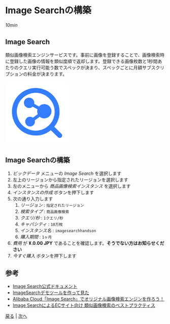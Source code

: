# Image Searchの構築
###### 10min

## Image Search
類似画像検索エンジンサービスです。事前に画像を登録することで、画像検索時に登録した画像の情報を類似度順で返却します。登録できる画像枚数と1秒間あたりのクエリ実行可能う数でスペックが決まり、スペックごとに月額サブスクリプションの料金が決まります。

![Image Search](img/imagesearch.png)

## Image Searchの構築
1. *ビックデータ* メニューの *Image Search* を選択します
1. 左上のリージョンから指定されたリージョンを選択します
1. 左のメニューから *商品画像検索インスタンス* を選択します
1. *インスタンスの作成* ボタンを押下します
1. 次の通り入力します
    1. *リージョン* : `指定されたリージョン`
    1. *検索タイプ* : `商品画像検索`
    1. *クエリ/秒* : `1クエリ/秒`
    1. *キャパシティ* : `10万枚`
    1. *インスタンス名* : `imagesearchhandson`
    1. *購入期間* : `1ヶ月`
1. *費用* が **¥.0.00 JPY** であることを確認します。**そうでない方はお知らせください**
1. *今すぐ購入* ボタンを押下します

## 参考
- [Image Search公式ドキュメント](https://jp.alibabacloud.com/product/imagesearch)
- [ImageSearchデモツールを作って見た](https://www.sbcloud.co.jp/entry/2019/11/13/184025)
- [Alibaba Cloud「Image Search」でオリジナル画像検索エンジンを作ろう！](https://www.sbcloud.co.jp/entry/2018/08/06/imagesearch_001/)
- [Image SearchによるECサイト向け 類似画像検索のベストプラクティス](https://www.slideshare.net/sbcloud/image-searchec)


[戻る](Step3.md) | [次へ](Step5.md)
